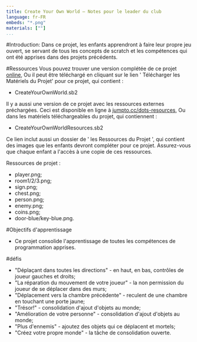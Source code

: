 ```yaml
---
title: Create Your Own World — Notes pour le leader du club
language: fr-FR
embeds: "*.png"
materials: [""]
...
```


#Introduction:
Dans ce projet, les enfants apprendront à faire leur propre jeu ouvert, se servant de tous les concepts de scratch et les compétences qui ont été apprises dans des projets précédents.

#Ressources
Vous pouvez trouver une version complétée de ce projet <a href="http://scratch.mit.edu/projects/44942820/#editor">online</a>, Ou il peut être téléchargé en cliquant sur le lien ' Télécharger les Matériels du Projet' pour ce projet, qui contient :

+ CreateYourOwnWorld.sb2

Il y a aussi une version de ce projet avec les ressources externes préchargées. Ceci est disponible en ligne à [jumpto.cc/dots-resources](http://jumpto.cc/dots-resources), Ou dans les matériels téléchargeables du projet, qui contiennent :

+ CreateYourOwnWorldResources.sb2

Ce lien inclut aussi un dossier de ' les Ressources du Projet ', qui contient des images que les enfants devront compléter pour ce projet. Assurez-vous que chaque enfant a l'accès à une copie de ces ressources.

Ressources de projet :
+ player.png;
+ room1/2/3.png;
+ sign.png;
+ chest.png;
+ person.png;
+ enemy.png;
+ coins.png;
+ door-blue/key-blue.png.


#Objectifs d'apprentissage
+ Ce projet consolide l'apprentissage de toutes les compétences de programmation apprises.

#défis
+ "Déplaçant dans toutes les directions" - en haut, en bas, contrôles de joueur gauches et droits;
+ "La réparation du mouvement de votre joueur" - la non permission du joueur de se déplacer dans des murs;
+ "Déplacement vers la chambre précédente" - reculent de une chambre en touchant une porte jaune;
+ "Trésor!" - consolidation d'ajout d'objets au monde;
+ "Amélioration de votre personne" - consolidation d'ajout d'objets au monde;
+ "Plus d'ennemis" - ajoutez des objets qui ce déplacent et mortels;
+ "Créez votre propre monde" - la tâche de consolidation ouverte.
